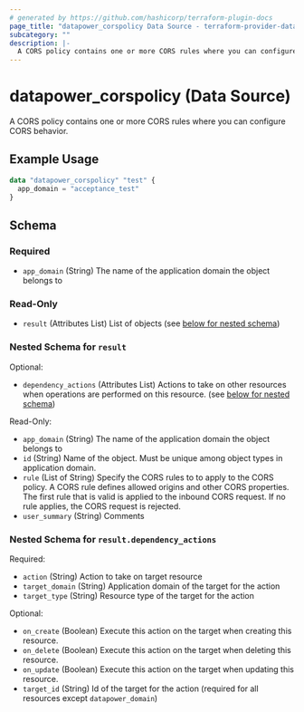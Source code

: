 ```yaml
---
# generated by https://github.com/hashicorp/terraform-plugin-docs
page_title: "datapower_corspolicy Data Source - terraform-provider-datapower"
subcategory: ""
description: |-
  A CORS policy contains one or more CORS rules where you can configure CORS behavior.
---
```


# datapower_corspolicy (Data Source)

A CORS policy contains one or more CORS rules where you can configure CORS behavior.

## Example Usage

```terraform
data "datapower_corspolicy" "test" {
  app_domain = "acceptance_test"
}
```

<!-- schema generated by tfplugindocs -->
## Schema

### Required

- `app_domain` (String) The name of the application domain the object belongs to

### Read-Only

- `result` (Attributes List) List of objects (see [below for nested schema](#nestedatt--result))

<a id="nestedatt--result"></a>
### Nested Schema for `result`

Optional:

- `dependency_actions` (Attributes List) Actions to take on other resources when operations are performed on this resource. (see [below for nested schema](#nestedatt--result--dependency_actions))

Read-Only:

- `app_domain` (String) The name of the application domain the object belongs to
- `id` (String) Name of the object. Must be unique among object types in application domain.
- `rule` (List of String) Specify the CORS rules to to apply to the CORS policy. A CORS rule defines allowed origins and other CORS properties. The first rule that is valid is applied to the inbound CORS request. If no rule applies, the CORS request is rejected.
- `user_summary` (String) Comments

<a id="nestedatt--result--dependency_actions"></a>
### Nested Schema for `result.dependency_actions`

Required:

- `action` (String) Action to take on target resource
- `target_domain` (String) Application domain of the target for the action
- `target_type` (String) Resource type of the target for the action

Optional:

- `on_create` (Boolean) Execute this action on the target when creating this resource.
- `on_delete` (Boolean) Execute this action on the target when deleting this resource.
- `on_update` (Boolean) Execute this action on the target when updating this resource.
- `target_id` (String) Id of the target for the action (required for all resources except `datapower_domain`)
